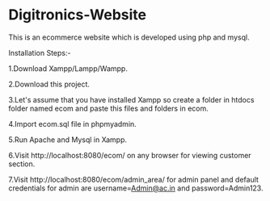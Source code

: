 # Digitronics-Website
This is an ecommerce website which is developed using php and mysql.


Installation Steps:-

1.Download Xampp/Lampp/Wampp.

2.Download this project.

3.Let's assume that you have installed Xampp so create a folder in htdocs folder named ecom and paste this files and folders in ecom.

4.Import ecom.sql file in phpmyadmin.

5.Run Apache and Mysql in Xampp.

6.Visit http://localhost:8080/ecom/ on any browser for viewing customer section. 

7.Visit http://localhost:8080/ecom/admin_area/ for admin panel and default credentials for admin are username=Admin@ac.in and password=Admin123.
